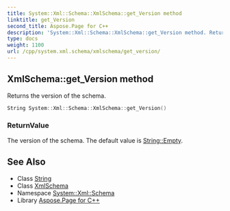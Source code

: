 ```yaml
---
title: System::Xml::Schema::XmlSchema::get_Version method
linktitle: get_Version
second_title: Aspose.Page for C++
description: 'System::Xml::Schema::XmlSchema::get_Version method. Returns the version of the schema in C++.'
type: docs
weight: 1100
url: /cpp/system.xml.schema/xmlschema/get_version/
---
```

## XmlSchema::get_Version method


Returns the version of the schema.

```cpp
String System::Xml::Schema::XmlSchema::get_Version()
```


### ReturnValue

The version of the schema. The default value is [String::Empty](../../../system/string/empty/).

## See Also

* Class [String](../../../system/string/)
* Class [XmlSchema](../)
* Namespace [System::Xml::Schema](../../)
* Library [Aspose.Page for C++](../../../)

